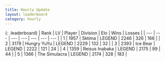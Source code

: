 ```yaml
---
title: Hourly Update
layout: leaderboard
category: hourly
---
```


{: .leaderboard}
| Rank | LV | Player | Division | Elo | Wins | Losses |
| --- | --- | --- | --- | --- | --- | --- |
| <span data-change="0">1</span> | 1957 | <span title="ID: 353063">Sktima</span> | LEGEND | <span data-change="0">2246</span> | <span data-change="0">326</span> | <span data-change="0">166</span> |
| <span data-change="1">2</span> | 3179 | <span title="ID: 164871">Hungry YuYu</span> | LEGEND | <span data-change="10">2229</span> | <span data-change="3">132</span> | <span data-change="0">32</span> |
| <span data-change="-1">3</span> | 2393 | <span title="ID: 417840">Ice Bear</span> | LEGEND | <span data-change="0">2222</span> | <span data-change="0">121</span> | <span data-change="0">24</span> |
| <span data-change="0">4</span> | 1359 | <span title="ID: 451068">Reisus Inabaka</span> | LEGEND | <span data-change="0">2175</span> | <span data-change="0">99</span> | <span data-change="0">44</span> |
| <span data-change="2">5</span> | 1366 | <span title="ID: 366840">The Simulacra</span> | LEGEND | <span data-change="6">2174</span> | <span data-change="1">328</span> | <span data-change="0">183</span> |
